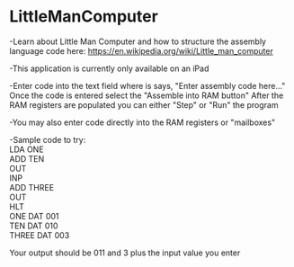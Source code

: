 # LittleManComputer

-Learn about Little Man Computer and how to structure the assembly language code here: https://en.wikipedia.org/wiki/Little_man_computer 

-This application is currently only available on an iPad

-Enter code into the text field where is says, "Enter assembly code here..." Once the code is entered select the "Assemble into RAM button" After the RAM registers are populated you can either "Step" or "Run" the program

-You may also enter code directly into the RAM registers or "mailboxes"

-Sample code to try:  
LDA ONE   
ADD TEN  
OUT  
INP  
ADD THREE  
OUT  
HLT  
ONE DAT 001  
TEN DAT 010  
THREE DAT 003  

Your output should be 011 and 3 plus the input value you enter
